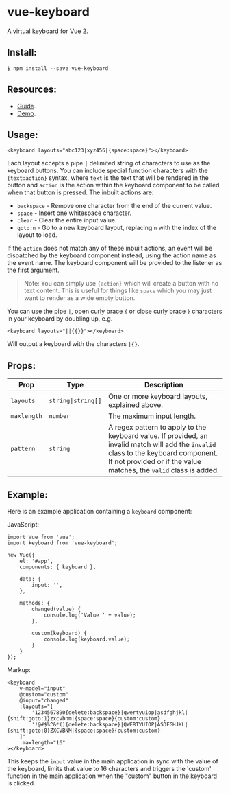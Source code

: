 # vue-keyboard

A virtual keyboard for Vue 2.

## Install:

```
$ npm install --save vue-keyboard
```

## Resources:

* [Guide](https://martywallace.com/projects/vue-keyboard/guide).
* [Demo](http://vue-keyboard.martywallace.com).

## Usage:

```
<keyboard layouts="abc123|xyz456|{space:space}"></keyboard>
```

Each layout accepts a pipe `|` delimited string of characters to use as the keyboard buttons. You can include special function characters with the `{text:action}` syntax, where `text` is the text that will be rendered in the button and `action` is the action within the keyboard component to be called when that button is pressed. The inbuilt actions are:

* `backspace` - Remove one character from the end of the current value.
* `space` - Insert one whitespace character.
* `clear` - Clear the entire input value.
* `goto:n` - Go to a new keyboard layout, replacing `n` with the index of the layout to load.

If the `action` does not match any of these inbuilt actions, an event will be dispatched by the keyboard component instead, using the action name as the event name. The keyboard component will be provided to the listener as the first argument.

> Note: You can simply use `{action}` which will create a button with no text content. This is useful for things like `space` which you may just want to render as a wide empty button.

You can use the pipe `|`, open curly brace `{` or close curly brace `}` characters in your keyboard by doubling up, e.g.

    <keyboard layouts="||{{}}"></keyboard>

Will output a keyboard with the characters `|{}`.

## Props:

<table>
	<thead>
		<tr>
			<th>Prop</th>
			<th>Type</th>
			<th>Description</th>
		</tr>
	</thead>
	<tbody>
		<tr>
			<td><code>layouts</code></td>
			<td><code>string|string[]</code></td>
			<td>One or more keyboard layouts, explained above.</td>
		</tr>
		<tr>
			<td><code>maxlength</code></td>
			<td><code>number</code></td>
			<td>The maximum input length.</td>
		</tr>
		<tr>
			<td><code>pattern</code></td>
			<td><code>string</code></td>
			<td>A regex pattern to apply to the keyboard value. If provided, an invalid match will add the <code>invalid</code> class to the keyboard component. If not provided or if the value matches, the <code>valid</code> class is added.</td>
		</tr>
	</tbody>
</table>


## Example:

Here is an example application containing a `keyboard` component:

JavaScript:

```
import Vue from 'vue';
import keyboard from 'vue-keyboard';

new Vue({
	el: '#app',
	components: { keyboard },

	data: {
		input: '',
	},

	methods: {
		changed(value) {
			console.log('Value ' + value);
		},

		custom(keyboard) {
			console.log(keyboard.value);
		}
	}
});
```

Markup:

```
<keyboard
	v-model="input"
	@custom="custom"
	@input="changed"
	:layouts="[
		'1234567890{delete:backspace}|qwertyuiop|asdfghjkl|{shift:goto:1}zxcvbnm|{space:space}{custom:custom}',
		'!@#$%^&*(){delete:backspace}|QWERTYUIOP|ASDFGHJKL|{shift:goto:0}ZXCVBNM|{space:space}{custom:custom}'
	]"
	:maxlength="16"
></keyboard>
```

This keeps the `input` value in the main application in sync with the value of the keyboard, limits that value to 16 characters and triggers the 'custom' function in the main application when the "custom" button in the keyboard is clicked.